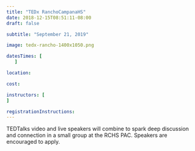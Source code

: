 ```yaml
---
title: "TEDx RanchoCampanaHS"
date: 2018-12-15T08:51:11-08:00
draft: false

subtitle: "September 21, 2019"

image: tedx-rancho-1400x1050.png

datesTimes: [
   ]

location:

cost:

instructors: [
]

registrationInstructions:
---
```


TEDTalks video and live speakers will combine to spark deep discussion and connection in a small group at the RCHS PAC. Speakers are encouraged to apply.